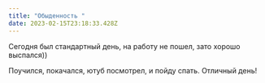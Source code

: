 ```yaml
---
title: "Обыденность "
date: 2023-02-15T23:18:33.428Z
---
```

Сегодня был стандартный день, на работу не пошел, зато хорошо выспался))

Поучился, покачался, ютуб посмотрел, и пойду спать. Отличный день!